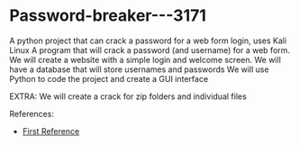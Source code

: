 # Password-breaker---3171
A python project that can crack a password for a web form login, uses Kali Linux
A program that will crack a password (and username) for a web form.
We will create a website with a simple login and welcome screen.
We will have a database that will store usernames and passwords
We will use Python to code the project and create a GUI interface

EXTRA:
We will create a crack for zip folders and individual files

References:

   - [First Reference](www.google.ca)
